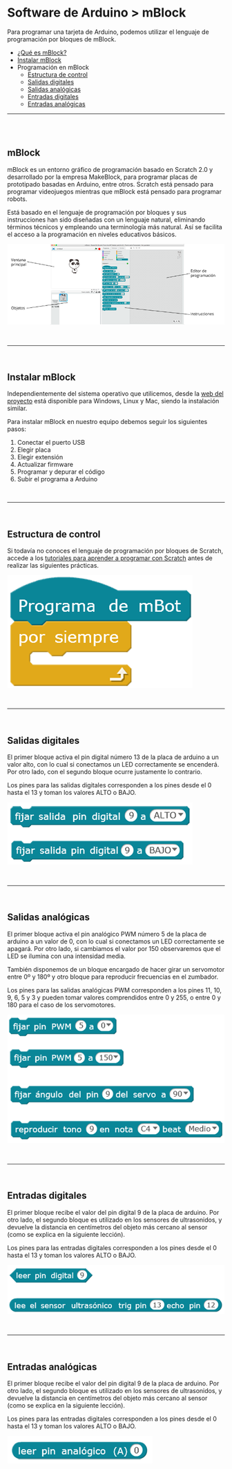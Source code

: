 # Software de Arduino > mBlock

Para programar una tarjeta de Arduino, podemos utilizar el lenguaje de programación por bloques de mBlock.

- [¿Qué es mBlock?](#mblock)
- [Instalar mBlock](#instalar-mblock)
- Programación en mBlock
    - [Estructura de control](#estructura-de-control)
    - [Salidas digitales](#salidas-digitales)
    - [Salidas analógicas](#salidas-analógicas)
    - [Entradas digitales](#entradas-digitales)
    - [Entradas analógicas](#entradas-analógicas)

---


<br><br>


## mBlock

mBlock es un entorno gráfico de programación basado en Scratch 2.0 y desarrollado por la empresa MakeBlock, para programar placas de prototipado basadas en Arduino, entre otros. Scratch está pensado para programar videojuegos mientras que mBlock está pensado para programar robots.

Está basado en el lenguaje de programación por bloques y sus instrucciones han sido diseñadas con un lenguaje natural, eliminando términos técnicos y empleando una terminología más natural. Así se facilita el acceso a la programación en niveles educativos básicos.

![mblock](assets/mblock.png)


<br />
<hr>
<br />


## Instalar mBlock
 
Independientemente del sistema operativo que utilicemos, desde la [web del proyecto](https://www.makeblock.es/soporte/mblock/) está disponible para Windows, Linux y Mac, siendo la instalación similar.

Para instalar mBlock en nuestro equipo debemos seguir los siguientes pasos:

1. Conectar el puerto USB
2. Elegir placa
3. Elegir extensión
4. Actualizar firmware
5. Programar y depurar el código
6. Subir el programa a Arduino


<br />
<hr>
<br />


## Estructura de control

Si todavía no conoces el lenguaje de programación por bloques de Scratch, accede a los [tutoriales para aprender a programar con Scratch](https://www.programoergosum.com/cursos-online/scratch) antes de realizar las siguientes prácticas.

![Estructura de control](assets/estructura-control-mblock.png) 


<br />
<hr>
<br />



## Salidas digitales

El primer bloque activa el pin digital número 13 de la placa de arduino a un valor alto, con lo cual si conectamos un LED  correctamente se encenderá. Por otro lado, con el segundo bloque ocurre justamente lo contrario.

Los pines para las salidas digitales corresponden a los pines desde el 0 hasta el 13 y toman los valores ALTO o BAJO.

![Salidas digitales](assets/salidas-digitales-mblock.png) 



<br />
<hr>
<br />



## Salidas analógicas

El primer bloque activa el pin analógico PWM número 5 de la placa de arduino a un valor de 0, con lo cual si conectamos un LED correctamente se apagará. Por otro lado, si cambiamos el valor por 150 observaremos que el LED se ilumina con una intensidad media.

También disponemos de un bloque encargado de hacer girar un servomotor entre 0º y 180º y otro bloque para reproducir frecuencias en el zumbador.

Los pines para las salidas analógicas PWM corresponden a los pines 11, 10, 9, 6, 5 y 3 y pueden tomar valores comprendidos entre 0 y 255, o entre 0 y 180 para el caso de los servomotores.

![Salidas analógicas](assets/salidas-analogicas-mblock.png)



<br />
<hr>
<br />



## Entradas digitales

El primer bloque recibe el valor del pin digital 9 de la placa de arduino. Por otro lado, el segundo bloque es utilizado en los sensores de ultrasonidos, y devuelve la distancia en centímetros del objeto más cercano al sensor (como se explica en la siguiente lección).

Los pines para las entradas digitales corresponden a los pines desde el 0 hasta el 13 y toman los valores ALTO o BAJO.

![Entradas digitales](assets/entradas-digitales-mblock.png)



<br />
<hr>
<br />



## Entradas analógicas

El primer bloque recibe el valor del pin digital 9 de la placa de arduino. Por otro lado, el segundo bloque es utilizado en los sensores de ultrasonidos, y devuelve la distancia en centímetros del objeto más cercano al sensor (como se explica en la siguiente lección).

Los pines para las entradas digitales corresponden a los pines desde el 0 hasta el 13 y toman los valores ALTO o BAJO.

![Entradas analógicas](assets/entradas-analogicas-mblock.png)